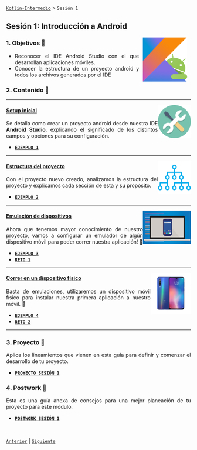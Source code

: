 [`Kotlin-Intermedio`](../Readme.md) > `Sesión 1`

## Sesión 1: Introducción a Android

<img src="../images/android-kotlin.png" align="right" height="120" hspace="10">
<div style="text-align: justify;">

### 1. Objetivos :dart: 

- Reconocer el IDE Android Studio con el que desarrollan aplicaciones móviles.
- Conocer la estructura de un proyecto android y todos los archivos generados por el IDE

### 2. Contenido :blue_book:

---

<img src="images/tools.png" align="right" height="90"> 

#### <ins>Setup inicial</ins>

Se detalla como crear un proyecto android desde nuestra IDE __Android Studio__, explicando el significado de los distintos campos y opciones para su configuración.

- [**`EJEMPLO 1`**](Ejemplo-01/Readme.md)

---

<img src="images/structure.png" align="right" height="90"> 

#### <ins>Estructura del proyecto</ins>

Con el proyecto nuevo creado, analizamos la estructura del proyecto y explicamos cada sección de esta y su propósito.

- [**`EJEMPLO 2`**](Ejemplo-02/Readme.md)

---

<img src="images/emulator.jpg" align="right" height="90"> 

#### <ins>Emulación de dispositivos</ins>

Ahora que tenemos mayor conocimiento de nuestro proyecto, vamos a configurar un emulador de algún dispositivo móvil para poder correr nuestra aplicación! :iphone:

- [**`EJEMPLO 3`**](Ejemplo-03/Readme.md)
- [**`RETO 1`**](Reto-01/Readme.md)

---

<img src="images/chaomi.png" align="right" height="110"> 

#### <ins>Correr en un dispositivo físico</ins>

Basta de emulaciones, utilizaremos un dispositivo móvil físico para instalar nuestra primera aplicación a nuestro móvil. :iphone:

- [**`EJEMPLO 4`**](Ejemplo-04/Readme.md)
- [**`RETO 2`**](Reto-02/Readme.md)

---

### 3. Proyecto :hammer:

Aplica los lineamientos que vienen en esta guía para definir y comenzar el desarrollo de tu proyecto.

- [**`PROYECTO SESIÓN 1`**](Proyecto/Readme.md)

### 4. Postwork :memo:

Esta es una guía anexa de consejos para una mejor planeación de tu proyecto para este módulo.

- [**`POSTWORK SESIÓN 1`**](Postwork/Readme.md)

<br/>

[`Anterior`](../Readme.md) | [`Siguiente`](../Sesion-02/Readme.md)      

</div>

